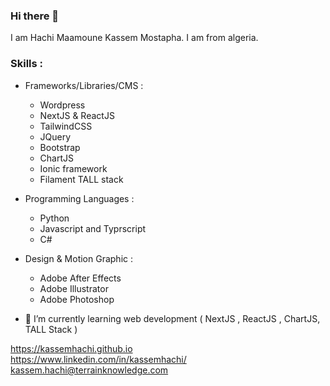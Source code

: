 ### Hi there 👋

I am Hachi Maamoune Kassem Mostapha. I am from algeria.

### Skills : 
  * Frameworks/Libraries/CMS :
      - Wordpress
      - NextJS & ReactJS
      - TailwindCSS
      - JQuery
      - Bootstrap
      - ChartJS
      - Ionic framework
      - Filament TALL stack
  
  * Programming Languages :
      - Python
      - Javascript and Typrscript
      - C#

 * Design & Motion Graphic :
      - Adobe After Effects
      - Adobe Illustrator
      - Adobe Photoshop

- 🌱 I’m currently learning web development ( NextJS , ReactJS , ChartJS, TALL Stack )

https://kassemhachi.github.io
<br>
https://www.linkedin.com/in/kassemhachi/
<br>
<a href="mailto:kassem.hachi@terrainknowledge.com">kassem.hachi@terrainknowledge.com</a>

